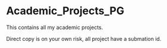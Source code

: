 # Academic_Projects_PG
This contains all my academic projects.

Direct copy is on your own risk, all project have a submation id.

